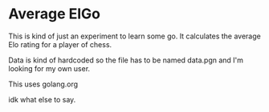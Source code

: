 # Average ElGo
This is kind of just an experiment to learn some go. It calculates the average Elo rating for a player of chess.

Data is kind of hardcoded so the file has to be named data.pgn and I'm looking for my own user.

This uses golang.org

idk what else to say.